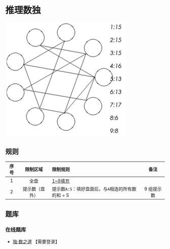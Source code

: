 # 推理数独

![题](../../images/sudoku/推理数独.png)

## 规则

| 序号 | 限制区域 | 限制规则 | 备注 |
| :---: | :---: | :--- | :---: |
| 1 | 全盘 | [1~9填充] |  |
| 2 | 提示数（盘外） | 提示数`A:S`：填好盘面后，与`A`相连的所有数的和 = S | 9 组提示数 |

## 题库

### 在线题库

- [独·数之道](http://www.sudokufans.org.cn/lx/tl.index.php) 【需要登录】

[1~9填充]: ../../rules.md#1to9填充
